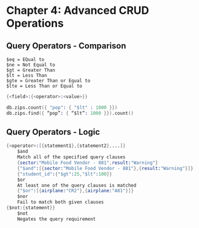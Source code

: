 # Chapter 4: Advanced CRUD Operations
## Query Operators - Comparison
    $eq = EQual to
    $ne = Not Equal to
    $gt = Greater Than
    $lt = Less Than
    $gte = Greater Than or Equal to
    $lte = Less Than or Equal to
```s
{<field>:{<operator>:<value>}}

db.zips.count({ "pop": { "$lt" : 1000 }})
db.zips.find({ “pop”: { “$lt”: 1000 }}).count()
```

## Query Operators - Logic
```s
{<operator>:[{statement1},{statement2},...]}
    $and 
    Match all of the specified query clauses
    {sector:"Mobile Food Vendor - 881",result:"Warning"}
    {"$and":[{sector:"Mobile Food Vendor - 881"},{result:"Warning"}]}
    {"student_id":{"$gt":25,"$lt":100}}
    $or 
    At least one of the query clauses is matched
    {"$or":[{airplane:"CR2"},{airplane:"A81"}]}
    $nor
    Fail to match both given clauses
{$not:{statement}}
    $not 
    Negates the query requirement
```
